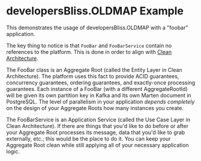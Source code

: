 # developersBliss.OLDMAP Example

This demonstrates the usage of developersBliss.OLDMAP with a "foobar" application.

The key thing to notice is that `FooBar` and `FooBarService` contain no references to the platform. This is done in order to align with [Clean Architecture](https://blog.cleancoder.com/uncle-bob/2012/08/13/the-clean-architecture.html).

The FooBar class is an Aggregate Root (called the Entity Layer in Clean Architecture). The platform uses this fact to provide ACID guarantees, concurrency guarantees, ordering guarantees, and exactly-once processing guarantees. Each instance of a FooBar (with a different AggregateRootId) will be given its own partition key in Kafka and its own Marten document in PostgreSQL. The level of parallelism in your application _depends completely_ on the design of your Aggregate Roots how many instances you create.

The FooBarService is an Application Service (called the Use Case Layer in Clean Architecture). If there are things that you'd like to do before or after your Aggregate Root processes its message, data that you'd like to grab externally, etc.; this would be the place to do it. You can keep your Aggregate Root clean while still applying all of your necessary application logic.
